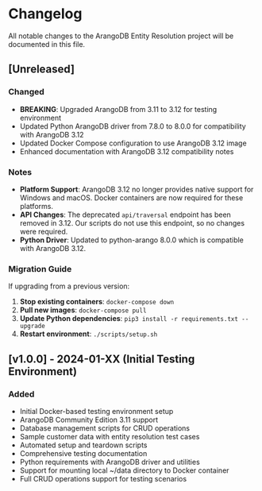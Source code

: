 # Changelog

All notable changes to the ArangoDB Entity Resolution project will be documented in this file.

## [Unreleased]

### Changed
- **BREAKING**: Upgraded ArangoDB from 3.11 to 3.12 for testing environment
- Updated Python ArangoDB driver from 7.8.0 to 8.0.0 for compatibility with ArangoDB 3.12
- Updated Docker Compose configuration to use ArangoDB 3.12 image
- Enhanced documentation with ArangoDB 3.12 compatibility notes

### Notes
- **Platform Support**: ArangoDB 3.12 no longer provides native support for Windows and macOS. Docker containers are now required for these platforms.
- **API Changes**: The deprecated `api/traversal` endpoint has been removed in 3.12. Our scripts do not use this endpoint, so no changes were required.
- **Python Driver**: Updated to python-arango 8.0.0 which is compatible with ArangoDB 3.12.

### Migration Guide
If upgrading from a previous version:

1. **Stop existing containers**: `docker-compose down`
2. **Pull new images**: `docker-compose pull`
3. **Update Python dependencies**: `pip3 install -r requirements.txt --upgrade`
4. **Restart environment**: `./scripts/setup.sh`

## [v1.0.0] - 2024-01-XX (Initial Testing Environment)

### Added
- Initial Docker-based testing environment setup
- ArangoDB Community Edition 3.11 support
- Database management scripts for CRUD operations
- Sample customer data with entity resolution test cases
- Automated setup and teardown scripts
- Comprehensive testing documentation
- Python requirements with ArangoDB driver and utilities
- Support for mounting local ~/data directory to Docker container
- Full CRUD operations support for testing scenarios
